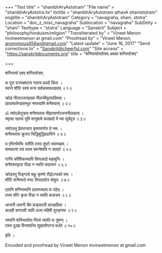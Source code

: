 +++
"Text title" = "shanibhAryAstotram"
"File name" = "shanibhAryAstotra.itx"
itxtitle = "shanibhAryAstotram athavA shanistotram"
engtitle = "shanibhAryAstotram"
Category = "navagraha, shani, stotra"
Location = "doc_z_misc_navagraha"
Sublocation = "navagraha"
SubDeity = "shani"
Texttype = "stotra"
Language = "Sanskrit"
Subject = "philosophy/hinduism/religion"
"Transliterated by" = "Vineet Menon mvineetmenon at gmail.com"
"Proofread by" = "Vineet Menon, anonymous456an@gmail.com"
"Latest update" = "June 16, 2017"
"Send corrections to" = "Sanskrit@cheerful.com"
"Site access" = "https://sanskritdocuments.org"
title = "शनिभार्यास्तोत्रम् अथवा शनिस्तोत्रम्"

+++
  
 शनिभार्या एवम् शनिस्तोत्रम्   
  
यः पुरा राज्यभ्रष्टाय नलाय प्रददो किल ।   
स्वप्ने शौरिः स्वयं मन्त्रं सर्वकामफलप्रदम् ॥ १॥  
  
क्रोडं नीलाञ्जनप्रख्यं नीलजीमूतसन्निभम् ।  
छायामार्तण्डसम्भूतं नमस्यामि शनैश्चरम् ॥ २॥  
  
ॐ नमोऽर्कपुत्राय शनैश्चराय नीहारवर्णाञ्जननीलकाय ।  
स्मृत्वा रहस्यं भुवि मानुषत्वे फलप्रदो मे भव सूर्यपुत्र ॥ ३॥  
  
नमोऽस्तु प्रेतराजाय कृष्णवर्णाय ते नमः ।   
शनैश्चराय क्रूराय सिद्धिबुद्धिप्रदायिने ॥ ४॥  
  
य एभिर्नामभिः स्तौति तस्य तुष्टो भवाम्यहम् ।   
मामकानां भयं तस्य स्वप्नेष्वपि न जायते ॥ ५॥  
  
गार्गेय कौशिकस्यापि पिप्पलादो महामुनिः ।   
शनैश्चरकृता पीडा न भवति कदाचन ॥ ६॥  
  
क्रोडस्तु पिङ्गलो बभ्रुः कृष्णो रौद्रोऽन्तको यमः ।   
शौरिः शनैश्चरो मन्दः पिप्पलादेन संयुतः ॥ ७॥  
  
एतानि शनिनामानि प्रातरुत्थाय यः पठेत् ।   
तस्य शौरेः कृता पीडा न भवति कदाचन ॥ ८॥  
  
ध्वजनी धामनी चैव कङ्काली कलहप्रिया ।   
कलही कण्टकी चापि अजा महिषी तुरङ्गमा ॥ ९॥  
  
नामानि शनिभार्याया नित्यं जपति यः पुमान् ।   
तस्य दुःखा विनश्यन्ति सुखसौभाग्यं वर्धते ॥ १०॥  
  
इति ।  
  
  
Encoded and proofread by Vineet Menon mvineetmenon at gmail.com  
  
